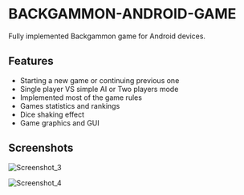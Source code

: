 # BACKGAMMON-ANDROID-GAME

Fully implemented Backgammon game for Android devices.  

## Features

* Starting a new game or continuing previous one
* Single player VS simple AI or Two players mode
* Implemented most of the game rules
* Games statistics and rankings
* Dice shaking effect
* Game graphics and GUI

## Screenshots

![Screenshot_3](https://user-images.githubusercontent.com/18516460/69876783-c4067600-12c0-11ea-8056-9bd3b2863675.png)

![Screenshot_4](https://user-images.githubusercontent.com/18516460/69876813-dbddfa00-12c0-11ea-8cec-dd5b982e2084.png)
